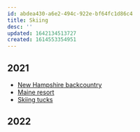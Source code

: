 ```yaml
---
id: abdea430-a6e2-494c-922e-bf64fc1d86c4
title: Skiing
desc: ''
updated: 1642134513727
created: 1614553354951
---
```


## 2021

- [New Hampshire backcountry](https://medium.com/@angelarw/valentines-week-2021-part-1-new-hampshire-backcountry-fb57bb0269b4)
- [Maine resort](https://angelarw.medium.com/valentines-week-2021-part-2-maine-resort-skiing-3eb044e6c70)
- [Skiing tucks](https://angelarw.medium.com/easter-weekend-2021-tuckerman-ravine-e146ecae96d9)

## 2022
